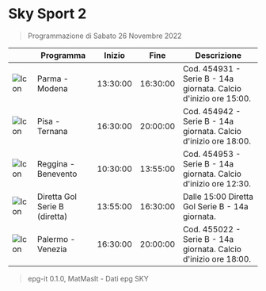 # Sky Sport 2
> Programmazione di Sabato 26 Novembre 2022

||Programma|Inizio|Fine|Descrizione|
|---|---|---|---|---|
|![Icon](https://guidatv.sky.it/uuid/53d956aa-2ede-490d-9855-da0226ba8afe/cover?md5ChecksumParam=32b0db841af152e4bdcf14e79dedf79a)|Parma - Modena|13:30:00|16:30:00|Cod. 454931 - Serie B - 14a giornata. Calcio d&#039;inizio ore 15:00.
|![Icon](https://guidatv.sky.it/uuid/b37dd5b5-ebd4-46f0-9089-5478f953ef16/cover?md5ChecksumParam=effd006f276bc7cf0cb61c7aed6f3b4d)|Pisa - Ternana|16:30:00|20:00:00|Cod. 454942 - Serie B - 14a giornata. Calcio d&#039;inizio ore 18:00.
|![Icon](https://guidatv.sky.it/uuid/1c92b8bc-3ed8-4bce-9201-9ff0eceb50f7/cover?md5ChecksumParam=3831641e60134ae37eec92206481b899)|Reggina - Benevento|10:30:00|13:55:00|Cod. 454953 - Serie B - 14a giornata. Calcio d&#039;inizio ore 12:30.
|![Icon](https://guidatv.sky.it/uuid/96055fa4-d734-4945-8723-e74346671fe9/cover?md5ChecksumParam=11bf637598f7b3aa809005533966e59b)|Diretta Gol Serie B (diretta)|13:55:00|16:30:00|Dalle 15:00 Diretta Gol Serie B - 14a giornata.
|![Icon](https://guidatv.sky.it/uuid/1b041e10-2dc9-4e0e-852b-0ff506f36b0d/cover?md5ChecksumParam=1564bfd4d4bed72b53eaeef1688e2349)|Palermo - Venezia|16:30:00|20:00:00|Cod. 455022 - Serie B - 14a giornata. Calcio d&#039;inizio ore 18:00.



 > epg-it 0.1.0, MatMasIt - Dati epg SKY